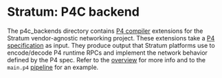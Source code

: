 # Stratum: P4C backend

The p4c_backends directory contains [P4 compiler](https://github.com/p4lang/p4c)
extensions for the Stratum vendor-agnostic networking project.  These
extensions take a [P4 specification](http://p4.org/spec/) as input.  They
produce output that Stratum platforms use to encode/decode P4 runtime RPCs
and implement the network behavior defined by the P4 spec.  Refer to the
[overview](../../README.md) for more info and to the `main.p4`
[pipeline](../pipelines/main/README.md) for an example.
